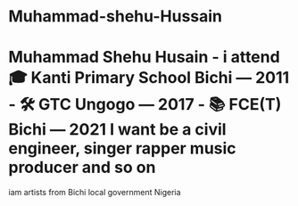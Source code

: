 # Muhammad-shehu-Hussain
# Muhammad Shehu Husain  - i attend🎓 Kanti Primary School Bichi — 2011   - 🛠 GTC Ungogo — 2017   - 📚 FCE(T) Bichi — 2021    I want be a civil engineer, singer rapper music producer and so on
iam artists from Bichi local government Nigeria
